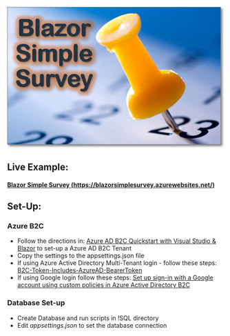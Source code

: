 ![Blazor Simple Survey Logo Large](BlazorSimpleSurveyLogo_Large.png)
## Live Example: 
#### [Blazor Simple Survey (https://blazorsimplesurvey.azurewebsites.net/)](https://blazorsimplesurvey.azurewebsites.net/)
## Set-Up:
### Azure B2C
* Follow the directions in: [Azure AD B2C Quickstart with Visual Studio & Blazor](https://medium.com/marcus-tee-anytime/azure-ad-b2c-quickstart-with-visual-studio-blazor-563efdff6fdd) to set-up a Azure AD B2C Tenant
* Copy the settings to the appsettings.json file 
* If using Azure Active Directory Multi-Tenant login - follow these steps: [B2C-Token-Includes-AzureAD-BearerToken](https://github.com/azure-ad-b2c/samples/tree/master/policies/B2C-Token-Includes-AzureAD-BearerToken)
* If using Google login follow these steps: [Set up sign-in with a Google account using custom policies in Azure Active Directory B2C](https://docs.microsoft.com/en-us/azure/active-directory-b2c/identity-provider-google-custom?tabs=app-reg-ga)

### Database Set-up
* Create Database and run scripts in !SQL directory	
* Edit *appsettings.json* to set the database connection